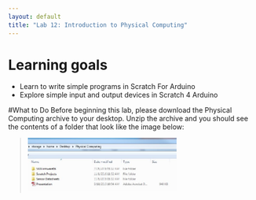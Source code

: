 ```yaml
---
layout: default
title: "Lab 12: Introduction to Physical Computing"
---
```


# Learning goals

* Learn to write simple programs in Scratch For Arduino
* Explore simple input and output devices in Scratch 4 Arduino

#What to Do
Before beginning this lab, please download the Physical Computing archive to your desktop. Unzip the archive and you should see the contents of a folder that look like the image below: 

> <a href="../img/lab12/Archive.jpg"><img style="width: 303px;" alt="Outbreak screenshot" src="../img/lab12/Archive.jpg"></a>
